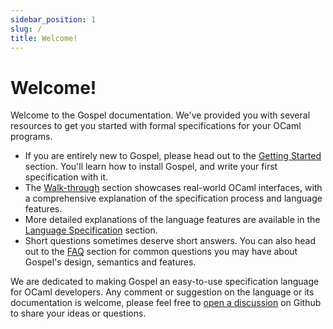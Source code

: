 ```yaml
---
sidebar_position: 1
slug: /
title: Welcome!
---
```


# Welcome!

Welcome to the Gospel documentation. We've provided you with several resources
to get you started with formal specifications for your OCaml programs.

- If you are entirely new to Gospel, please head out to the [Getting
  Started](getting-started/installation) section. You'll learn how to install
  Gospel, and write your first specification with it.
- The [Walk-through](walkthroughs/introduction) section showcases real-world OCaml
  interfaces, with a comprehensive explanation of the specification process and
  language features.
- More detailed explanations of the language features are available in the
  [Language Specification](language/locations) section.
- Short questions sometimes deserve short answers. You can also head out to the 
  [FAQ](../faq) section for common questions you may have about Gospel's design,
  semantics and features.
 
We are dedicated to making Gospel an easy-to-use specification language for
OCaml developers. Any comment or suggestion on the language or its documentation
is welcome, please feel free to [open a
discussion](https://github.com/ocaml-gospel/gospel/discussions/new) on Github to
share your ideas or questions.

